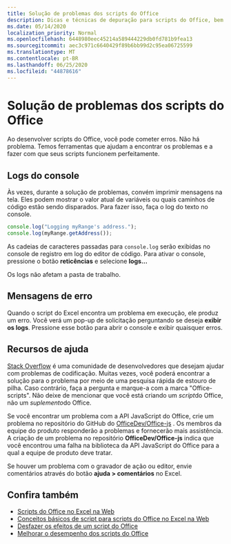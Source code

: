 ```yaml
---
title: Solução de problemas dos scripts do Office
description: Dicas e técnicas de depuração para scripts do Office, bem como recursos da ajuda.
ms.date: 05/14/2020
localization_priority: Normal
ms.openlocfilehash: 6448980eec45214a589444229db0fd781b9fea13
ms.sourcegitcommit: aec3c971c6640429f89b6bb99d2c95ea06725599
ms.translationtype: MT
ms.contentlocale: pt-BR
ms.lasthandoff: 06/25/2020
ms.locfileid: "44878616"
---
```

# <a name="troubleshooting-office-scripts"></a>Solução de problemas dos scripts do Office

Ao desenvolver scripts do Office, você pode cometer erros. Não há problema. Temos ferramentas que ajudam a encontrar os problemas e a fazer com que seus scripts funcionem perfeitamente.

## <a name="console-logs"></a>Logs do console

Às vezes, durante a solução de problemas, convém imprimir mensagens na tela. Eles podem mostrar o valor atual de variáveis ou quais caminhos de código estão sendo disparados. Para fazer isso, faça o log do texto no console.

```TypeScript
console.log("Logging myRange's address.");
console.log(myRange.getAddress());
```

As cadeias de caracteres passadas para `console.log` serão exibidas no console de registro em log do editor de código. Para ativar o console, pressione o botão **reticências** e selecione **logs...**

Os logs não afetam a pasta de trabalho.

## <a name="error-messages"></a>Mensagens de erro

Quando o script do Excel encontra um problema em execução, ele produz um erro. Você verá um pop-up de solicitação perguntando se deseja **exibir os logs**. Pressione esse botão para abrir o console e exibir quaisquer erros.

## <a name="help-resources"></a>Recursos de ajuda

[Stack Overflow](https://stackoverflow.com/questions/tagged/office-scripts) é uma comunidade de desenvolvedores que desejam ajudar com problemas de codificação. Muitas vezes, você poderá encontrar a solução para o problema por meio de uma pesquisa rápida de estouro de pilha. Caso contrário, faça a pergunta e marque-a com a marca "Office-scripts". Não deixe de mencionar que você está criando um *script*do Office, não um *suplemento*do Office.

Se você encontrar um problema com a API JavaScript do Office, crie um problema no repositório do GitHub do [OfficeDev/Office-js](https://github.com/OfficeDev/office-js) . Os membros da equipe do produto responderão a problemas e fornecerão mais assistência. A criação de um problema no repositório **OfficeDev/Office-js** indica que você encontrou uma falha na biblioteca da API JavaScript do Office para a qual a equipe de produto deve tratar.

Se houver um problema com o gravador de ação ou editor, envie comentários através do botão **ajuda > comentários** no Excel.

## <a name="see-also"></a>Confira também

- [Scripts do Office no Excel na Web](../overview/excel.md)
- [Conceitos básicos de script para scripts do Office no Excel na Web](../develop/scripting-fundamentals.md)
- [Desfazer os efeitos de um script do Office](undo.md)
- [Melhorar o desempenho dos scripts do Office](../develop/web-client-performance.md)
